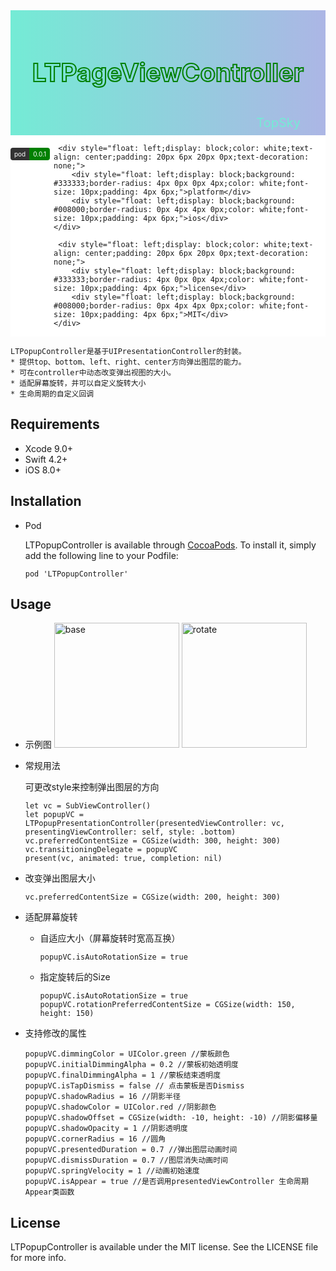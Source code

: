 <div style="height: 200px; width: 100%;     position: relative; background: -webkit-linear-gradient(left, #74ebd5, #ACB6E5); background: -o-linear-gradient(right, #74ebd5, #ACB6E5); background: -moz-linear-gradient(right, #74ebd5, #ACB6E5); background: linear-gradient(to right, #74ebd5, #ACB6E5);">
    <div style="  text-align: center;line-height: 200px;font-size: 40px;font-weight: bold;-webkit-text-stroke: 2px green;-webkit-text-fill-color: transparent;width: 100%;position: absolute;right: 0px;bottom: 0px">LTPageViewController</div>
    <div style=" height: 40px;width: 100%;text-align: right;line-height: 40px;font-size: 20px;position: absolute;right: 40px;bottom: 0px;color: #74ebd5;">TopSky</div>        
</div>

<div style="overflow: hidden;background: white;">
    <div style="float: left;display: block;color: white;text-align: center;padding: 20px 6px 20px 0px;text-decoration: none;">
        <div style="float: left;display: block;background: #333333;border-radius: 4px 0px 0px 4px;color: white;font-size: 10px;padding: 4px 6px;">pod</div>
        <div style="float: left;display: block;background: #008000;border-radius: 0px 4px 4px 0px;color: white;font-size: 10px;padding: 4px 6px;">0.0.1</div>        
    </div>
    
     <div style="float: left;display: block;color: white;text-align: center;padding: 20px 6px 20px 0px;text-decoration: none;">
        <div style="float: left;display: block;background: #333333;border-radius: 4px 0px 0px 4px;color: white;font-size: 10px;padding: 4px 6px;">platform</div>
        <div style="float: left;display: block;background: #008000;border-radius: 0px 4px 4px 0px;color: white;font-size: 10px;padding: 4px 6px;">ios</div>        
    </div>
    
     <div style="float: left;display: block;color: white;text-align: center;padding: 20px 6px 20px 0px;text-decoration: none;">
        <div style="float: left;display: block;background: #333333;border-radius: 4px 0px 0px 4px;color: white;font-size: 10px;padding: 4px 6px;">license</div>
        <div style="float: left;display: block;background: #008000;border-radius: 0px 4px 4px 0px;color: white;font-size: 10px;padding: 4px 6px;">MIT</div>        
    </div>
</div>

```
LTPopupController是基于UIPresentationController的封装。
* 提供top、bottom、left、right、center方向弹出图层的能力。
* 可在controller中动态改变弹出视图的大小。
* 适配屏幕旋转，并可以自定义旋转大小
* 生命周期的自定义回调
```
## Requirements

* Xcode 9.0+
* Swift 4.2+
* iOS 8.0+

## Installation

* Pod
    
   LTPopupController is available through [CocoaPods](http://cocoapods.org). To install
it, simply add the following line to your Podfile:

    ```
    pod 'LTPopupController'
    ```
    
## Usage
* 示例图
    <img src="base.gif" alt="base" style="width: 200px"> <img src="rotate.gif" alt="rotate" style="width: 200px">
          
* 常规用法

    可更改style来控制弹出图层的方向
    
    ```
    let vc = SubViewController()
    let popupVC = LTPopupPresentationController(presentedViewController: vc, presentingViewController: self, style: .bottom)
    vc.preferredContentSize = CGSize(width: 300, height: 300)
    vc.transitioningDelegate = popupVC
    present(vc, animated: true, completion: nil)
    ```
       
* 改变弹出图层大小

    ```
    vc.preferredContentSize = CGSize(width: 200, height: 300)
    ```
* 适配屏幕旋转
    
    * 自适应大小（屏幕旋转时宽高互换）
    
        ```
        popupVC.isAutoRotationSize = true
        ```
    * 指定旋转后的Size
    
        ```
        popupVC.isAutoRotationSize = true
        popupVC.rotationPreferredContentSize = CGSize(width: 150, height: 150)
        ```
* 支持修改的属性

    ```
    popupVC.dimmingColor = UIColor.green //蒙板颜色
    popupVC.initialDimmingAlpha = 0.2 //蒙板初始透明度
    popupVC.finalDimmingAlpha = 1 //蒙板结束透明度
    popupVC.isTapDismiss = false // 点击蒙板是否Dismiss
    popupVC.shadowRadius = 16 //阴影半径 
    popupVC.shadowColor = UIColor.red //阴影颜色
    popupVC.shadowOffset = CGSize(width: -10, height: -10) //阴影偏移量
    popupVC.shadowOpacity = 1 //阴影透明度
    popupVC.cornerRadius = 16 //圆角
    popupVC.presentedDuration = 0.7 //弹出图层动画时间
    popupVC.dismissDuration = 0.7 //图层消失动画时间
    popupVC.springVelocity = 1 //动画初始速度
    popupVC.isAppear = true //是否调用presentedViewController 生命周期Appear类函数
    
    ```

        
## License
LTPopupController is available under the MIT license. See the LICENSE file for more info.
    
    









